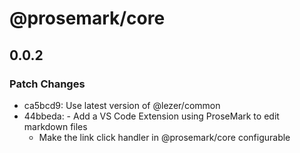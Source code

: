 # @prosemark/core

## 0.0.2

### Patch Changes

- ca5bcd9: Use latest version of @lezer/common
- 44bbeda: - Add a VS Code Extension using ProseMark to edit markdown files
  - Make the link click handler in @prosemark/core configurable
